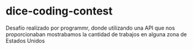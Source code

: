 # dice-coding-contest
Desafío realizado por programmr, donde utilizando una API que nos proporcionaban mostrabamos la cantidad de trabajos en alguna zona de Estados Unidos

